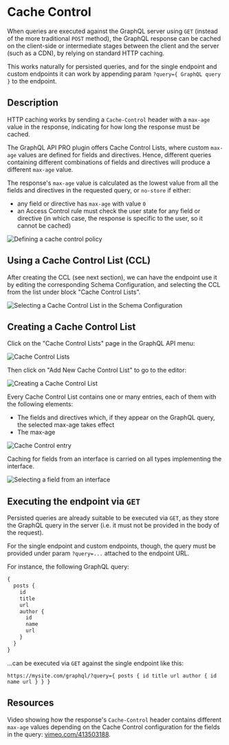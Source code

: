 # Cache Control

When queries are executed against the GraphQL server using `GET` (instead of the more traditional `POST` method), the GraphQL response can be cached on the client-side or intermediate stages between the client and the server (such as a CDN), by relying on standard HTTP caching.

This works naturally for persisted queries, and for the single endpoint and custom endpoints it can work by appending param `?query={ GraphQL query }` to the endpoint.

## Description

HTTP caching works by sending a `Cache-Control` header with a `max-age` value in the response, indicating for how long the response must be cached.

The GraphQL API PRO plugin offers Cache Control Lists, where custom `max-age` values are defined for fields and directives. Hence, different queries containing different combinations of fields and directives will produce a different `max-age` value.

The response's `max-age` value is calculated as the lowest value from all the fields and directives in the requested query, or `no-store` if either:

- any field or directive has `max-age` with value `0`
- an Access Control rule must check the user state for any field or directive (in which case, the response is specific to the user, so it cannot be cached)

![Defining a cache control policy](../../images/cache-control.gif "Defining a cache control policy")

## Using a Cache Control List (CCL)

After creating the CCL (see next section), we can have the endpoint use it by editing the corresponding Schema Configuration, and selecting the CCL from the list under block "Cache Control Lists".

![Selecting a Cache Control List in the Schema Configuration](../../images/schema-config-cache-control-lists.png "Selecting a Cache Control List in the Schema Configuration")

## Creating a Cache Control List

Click on the "Cache Control Lists" page in the GraphQL API menu:

![Cache Control Lists](../../images/cache-control-lists.png "Cache Control Lists")

Then click on "Add New Cache Control List" to go to the editor:

![Creating a Cache Control List](../../images/cache-control-list.png "Creating a Cache Control List")

Every Cache Control List contains one or many entries, each of them with the following elements:

- The fields and directives which, if they appear on the GraphQL query, the selected max-age takes effect
- The max-age

![Cache Control entry](../../images/cache-control-entry.png "Cache Control entry")

Caching for fields from an interface is carried on all types implementing the interface.

![Selecting a field from an interface](../../images/selecting-field-from-interface.png "Selecting a field from an interface")

## Executing the endpoint via `GET`

Persisted queries are already suitable to be executed via `GET`, as they store the GraphQL query in the server (i.e. it must not be provided in the body of the request).

For the single endpoint and custom endpoints, though, the query must be provided under param `?query=...` attached to the endpoint URL.

For instance, the following GraphQL query:

```graphql
{
  posts {
    id
    title
    url
    author {
      id
      name
      url
    }
  }
}
```

...can be executed via `GET` against the single endpoint like this:

`https://mysite.com/graphql/?query={ posts { id title url author { id name url } } }`

## Resources

Video showing how the response's `Cache-Control` header contains different `max-age` values depending on the Cache Control configuration for the fields in the query: <a href="https://vimeo.com/413503188" target="_blank">vimeo.com/413503188</a>.
